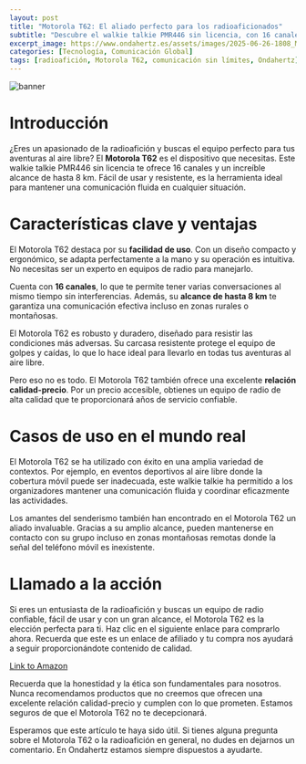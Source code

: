 ```yaml
---
layout: post
title: "Motorola T62: El aliado perfecto para los radioaficionados"
subtitle: "Descubre el walkie talkie PMR446 sin licencia, con 16 canales y un alcance de 8 km. Ideal para tus aventuras y pasión por la radioafición."
excerpt_image: https://www.ondahertz.es/assets/images/2025-06-26-1808_Motorola_T62:_Comunicación_sin_límites_para_radioaficionados.jpg
categories: [Tecnología, Comunicación Global]
tags: [radioafición, Motorola T62, comunicación sin límites, Ondahertz]
---
```


![banner](https://www.ondahertz.es/assets/images/2025-06-26-1808_Motorola_T62:_Comunicación_sin_límites_para_radioaficionados.jpg "Walkie talkie Motorola T62 PMR446, 16 canales, alcance de 8 km, ideal para radioaficionados.")

# Introducción

¿Eres un apasionado de la radioafición y buscas el equipo perfecto para tus aventuras al aire libre? El **Motorola T62** es el dispositivo que necesitas. Este walkie talkie PMR446 sin licencia te ofrece 16 canales y un increíble alcance de hasta 8 km. Fácil de usar y resistente, es la herramienta ideal para mantener una comunicación fluida en cualquier situación.

# Características clave y ventajas

El Motorola T62 destaca por su **facilidad de uso**. Con un diseño compacto y ergonómico, se adapta perfectamente a la mano y su operación es intuitiva. No necesitas ser un experto en equipos de radio para manejarlo.

Cuenta con **16 canales**, lo que te permite tener varias conversaciones al mismo tiempo sin interferencias. Además, su **alcance de hasta 8 km** te garantiza una comunicación efectiva incluso en zonas rurales o montañosas.

El Motorola T62 es robusto y duradero, diseñado para resistir las condiciones más adversas. Su carcasa resistente protege el equipo de golpes y caídas, lo que lo hace ideal para llevarlo en todas tus aventuras al aire libre.

Pero eso no es todo. El Motorola T62 también ofrece una excelente **relación calidad-precio**. Por un precio accesible, obtienes un equipo de radio de alta calidad que te proporcionará años de servicio confiable.

# Casos de uso en el mundo real

El Motorola T62 se ha utilizado con éxito en una amplia variedad de contextos. Por ejemplo, en eventos deportivos al aire libre donde la cobertura móvil puede ser inadecuada, este walkie talkie ha permitido a los organizadores mantener una comunicación fluida y coordinar eficazmente las actividades.

Los amantes del senderismo también han encontrado en el Motorola T62 un aliado invaluable. Gracias a su amplio alcance, pueden mantenerse en contacto con su grupo incluso en zonas montañosas remotas donde la señal del teléfono móvil es inexistente.

# Llamado a la acción

Si eres un entusiasta de la radioafición y buscas un equipo de radio confiable, fácil de usar y con un gran alcance, el Motorola T62 es la elección perfecta para ti. Haz clic en el siguiente enlace para comprarlo ahora. Recuerda que este es un enlace de afiliado y tu compra nos ayudará a seguir proporcionándote contenido de calidad.

[Link to Amazon](https://amzn.to/4jJrVQB)

Recuerda que la honestidad y la ética son fundamentales para nosotros. Nunca recomendamos productos que no creemos que ofrecen una excelente relación calidad-precio y cumplen con lo que prometen. Estamos seguros de que el Motorola T62 no te decepcionará.

Esperamos que este artículo te haya sido útil. Si tienes alguna pregunta sobre el Motorola T62 o la radioafición en general, no dudes en dejarnos un comentario. En Ondahertz estamos siempre dispuestos a ayudarte.